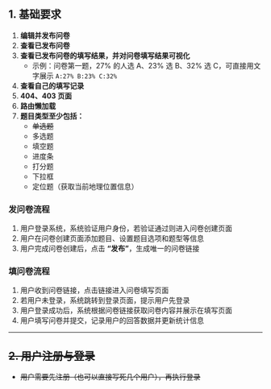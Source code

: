 ## 1. 基础要求

1. **编辑并发布问卷**  
2. **查看已发布问卷**  
3. **查看已发布问卷的填写结果，并对问卷填写结果可视化**  
   - 示例：问卷第一题，27% 的人选 A、23% 选 B、32% 选 C，可直接用文字展示 `A:27% B:23% C:32%`  
4. **查看自己的填写记录**  
5. **404、403 页面**  
6. **路由懒加载**  
7. **题目类型至少包括：**  
   - ~~单选题~~  
   - 多选题  
   - 填空题  
   - 进度条  
   - 打分题  
   - 下拉框  
   - 定位题（获取当前地理位置信息）  

### 发问卷流程

1. 用户登录系统，系统验证用户身份，若验证通过则进入问卷创建页面  
2. 用户在问卷创建页面添加题目、设置题目选项和题型等信息  
3. 用户完成问卷创建后，点击 **“发布”**，生成唯一的问卷链接  

### 填问卷流程

1. 用户收到问卷链接，点击链接进入问卷填写页面  
2. 若用户未登录，系统跳转到登录页面，提示用户先登录  
3. 用户登录成功后，系统根据问卷链接获取问卷内容并展示在填写页面  
4. 用户填写问卷并提交，记录用户的回答数据并更新统计信息  

---

## ~~2. 用户注册与登录~~

- ~~用户需要先注册（也可以直接写死几个用户），再执行登录~~
